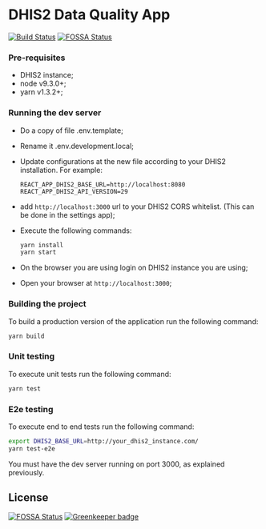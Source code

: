 # DHIS2 Data Quality App

[![Build Status](https://travis-ci.com/dhis2/data-quality-app.svg?branch=master)](https://travis-ci.com/dhis2/data-quality-app)
[![FOSSA Status](https://app.fossa.io/api/projects/git%2Bgithub.com%2Fdhis2%2Fdata-quality-app.svg?type=shield)](https://app.fossa.io/projects/git%2Bgithub.com%2Fdhis2%2Fdata-quality-app?ref=badge_shield)

### Pre-requisites
* DHIS2 instance;
* node v9.3.0+;
* yarn v1.3.2+;

### Running the dev server
* Do a copy of file .env.template;
* Rename it .env.development.local;
* Update configurations at the new file according to your DHIS2 installation. For example:
    ```
    REACT_APP_DHIS2_BASE_URL=http://localhost:8080
    REACT_APP_DHIS2_API_VERSION=29
    ```
* add `http://localhost:3000` url to your DHIS2 CORS whitelist. (This can be done in the settings app);

* Execute the following commands:
    ```sh
    yarn install
    yarn start
    ```  
    
* On the browser you are using login on DHIS2 instance you are using;
* Open your browser at `http://localhost:3000`;

### Building the project
To build a production version of the application run the following command:
```sh
yarn build
```

### Unit testing
To execute unit tests run the following command:
```sh
yarn test
```

### E2e testing
To execute end to end tests run the following command:
```sh
export DHIS2_BASE_URL=http://your_dhis2_instance.com/
yarn test-e2e
```

You must have the dev server running on port 3000, as explained previously.

## License
[![FOSSA Status](https://app.fossa.io/api/projects/git%2Bgithub.com%2Fdhis2%2Fdata-quality-app.svg?type=large)](https://app.fossa.io/projects/git%2Bgithub.com%2Fdhis2%2Fdata-quality-app?ref=badge_large) [![Greenkeeper badge](https://badges.greenkeeper.io/dhis2/data-quality-app.svg)](https://greenkeeper.io/)
